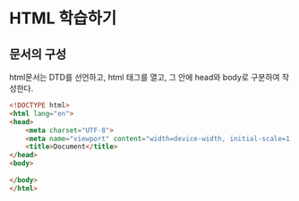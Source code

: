 # HTML 학습하기

## 문서의 구성

html문서는 DTD를 선언하고, html 태그를 열고, 그 안에 head와 body로 구분하여 작성한다.

```html
<!DOCTYPE html>
<html lang="en">
<head>
    <meta charset="UTF-8">
    <meta name="viewport" content="width=device-width, initial-scale=1.0">
    <title>Document</title>
</head>
<body>
    
</body>
</html>
```
